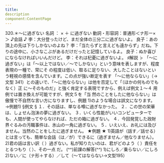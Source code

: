 ```yaml
---
title:
description
component:ContentPage
---
```



320.＊～に過ぎない
名詞 ： × ＋ に過ぎない
動詞・形容詞：普通形＜ナ形ー×＞
♪会話 ♪
李：大分登ったけど、まだ全体の三分二に過ぎないよ。 良子：あの頂上の先は下りしかないのよね？
李：「当たらずと言えども遠からず」だね。下りの途中に、小さなこぶがあるだけだったと記憶しているよ。 良子：ぬか喜びにならなければいいんだけど。
李：それは杞憂に過ぎないよ。
♯解説 ♭
「～に過ぎない」は「～以上ではない／～でしかない」という意味を表しますが、程度表現の一種で、常にそ の程度は低い、取るに足りない、大したことはないという軽視の感情を含んでいます。この点が強い断定を表す 「～に他ならない」（→文型 341）との違いで、「～に他ならない」は他を否定して「（ほかの何ものでもなく）正
に～そのものだ」と強く肯定する表現ですから、例えば例文１～４ 用例では置き換えが可能ですが、例文５を「当 然のことをしたに他ならない」は傲慢で不自然な言い方になりますし、例題 1)のような場合は誤文になります。
→例題1)
§例文 §
１．その話は、単なる噂に過ぎなかった。
２．この世の栄華は、しょせん泡沫の夢に過ぎない。
３．いくら性能がいいコンピューターでも、人間が使ってやらなければ、ただの箱に過ぎない。
４．今回発覚した政財界ぐるみの汚職事件は、氷山の一角に過ぎない。
５．いえいえ、お礼には及びません。当然のことをしたに過ぎません。
★例題 ★
1)英語が（話す／話せる）とは言っても、簡単な会話（は／が）できるに（過ぎません／他なりません）。
2)君の話は言い訳（ ）過ぎない。私が知りたいのは、君がどのよう（ ）責任をとるつもり（ ）、その一点
だ。
(^^)前課の解答(^^)
1)にしろ／乗らない／にしろ
2)ない／に（ナ形＋する）／して（～てはならない→文型195）
